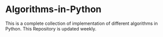 # Algorithms-in-Python

This is a complete collection of implementation of different algorithms in Python. 
This Repository is updated weekly.
